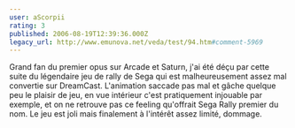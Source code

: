 ```yaml
---
user: aScorpii
rating: 3
published: 2006-08-19T12:39:36.000Z
legacy_url: http://www.emunova.net/veda/test/94.htm#comment-5969
---
```

Grand fan du premier opus sur Arcade et Saturn, j'ai été déçu par cette suite du légendaire jeu de rally de Sega qui est malheureusement assez mal convertie sur DreamCast. L'animation saccade pas mal et gâche quelque peu le plaisir de jeu, en vue intérieur c'est pratiquement injouable par exemple, et on ne retrouve pas ce feeling qu'offrait Sega Rally premier du nom. Le jeu est joli mais finalement à l'intérêt assez limité, dommage.